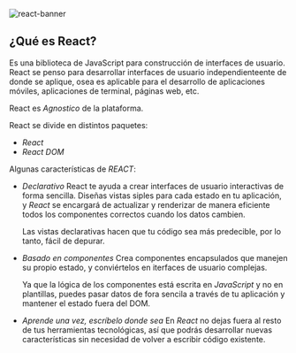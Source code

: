 ![react-banner](https://github.com/albertomfdev/Curso-React/assets/109974183/32bdceb7-979c-4b4c-826b-e08f21efe30b)
## ¿Qué es React?

Es una biblioteca de JavaScript para construcción de interfaces de usuario. React se penso para desarrollar interfaces de usuario independienteente de donde se aplique, osea es aplicable para el desarrollo de aplicaciones móviles, aplicaciones de terminal, páginas web, etc.  


React es *Agnostico* de la plataforma. 

React se divide en distintos paquetes: 
 - *React*
 - *React DOM*


 Algunas características de *REACT*: 

 - *Declarativo*
    React te ayuda a crear interfaces de usuario interactivas de forma sencilla. Diseñas vistas siples para cada estado en tu aplicación, y *React* se encargará de actualizar y renderizar de manera eficiente todos los componentes correctos cuando los datos cambien. 

    Las vistas declarativas hacen que tu código sea más predecible, por lo tanto, fácil de depurar. 

- *Basado en componentes* 
   Crea componentes encapsulados que manejen su propio estado, y conviértelos en iterfaces de usuario complejas. 

   Ya que la lógica de los componentes está escrita en *JavaScript* y no en plantillas, puedes pasar datos de fora sencila a través de tu aplicación y mantener el estado fuera del DOM. 

- *Aprende una vez, escríbelo donde sea*
   En *React* no dejas fuera al resto de tus herramientas tecnológicas, así que podrás desarrollar nuevas características sin necesidad de volver a escribir código existente. 

